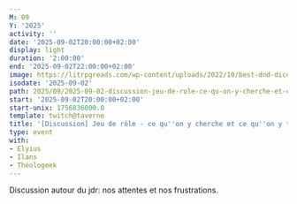 ```yaml
---
M: 09
Y: '2025'
activity: ''
date: '2025-09-02T20:00:00+02:00'
display: light
duration: '2:00:00'
end: '2025-09-02T22:00:00+02:00'
image: https://litrpgreads.com/wp-content/uploads/2022/10/best-dnd-dice-sets.jpg
isodate: '2025-09-02'
path: 2025/09/2025-09-02-discussion-jeu-de-role-ce-qu-on-y-cherche-et-ce-qu-on-y-trouve.md
start: '2025-09-02T20:00:00+02:00'
start-unix: 1756836000.0
template: twitch@taverne
title: '[Discussion] Jeu de rôle - ce qu''on y cherche et ce qu''on y trouve'
type: event
with:
- Elyius
- Ilans
- Théologeek
---
```

Discussion autour du jdr: nos attentes et nos frustrations.